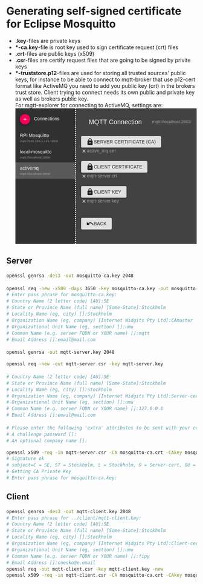 # Generating self-signed certificate for Eclipse Mosquitto

- **.key**-files are private keys
- **\*-ca.key**-file is root key used to sign certificate request (crt) files
- **.crt**-files are public keys (x509)
- **.csr**-files are certify request files that are going to be signed by privite keys
- **\*-truststore.p12**-files are used for storing all trusted sources' public keys, for instance to be able to connect to mqtt-broker that use p12-cert format like ActiveMQ you need to add you public key (crt) in the brokers trust store.
Client trying to connect needs its own public and private key as well as brokers public key.  
For mgtt-explorer for connecting to ActiveMQ, settings are:  
![MQTT Explorer certificates](img/mqtt-explorer-certificates.png "MQTT Explorer certificates")  

## Server

```bash
openssl genrsa -des3 -out mosquitto-ca.key 2048

openssl req -new -x509 -days 3650 -key mosquitto-ca.key -out mosquitto-ca.crt
# Enter pass phrase for mosquitto-ca.key:
# Country Name (2 letter code) [AU]:SE
# State or Province Name (full name) [Some-State]:Stockholm
# Locality Name (eg, city) []:Stockholm
# Organization Name (eg, company) [Internet Widgits Pty Ltd]:CAmaster
# Organizational Unit Name (eg, section) []:umu
# Common Name (e.g. server FQDN or YOUR name) []:mqtt
# Email Address []:email@mail.com

openssl genrsa -out mqtt-server.key 2048
```

```bash
openssl req -new -out mqtt-server.csr -key mqtt-server.key

# Country Name (2 letter code) [AU]:SE
# State or Province Name (full name) [Some-State]:Stockholm
# Locality Name (eg, city) []:Stockholm
# Organization Name (eg, company) [Internet Widgits Pty Ltd]:Server-cert
# Organizational Unit Name (eg, section) []:umu
# Common Name (e.g. server FQDN or YOUR name) []:127.0.0.1
# Email Address []:email@mail.com

# Please enter the following 'extra' attributes to be sent with your certificate request
# A challenge password []:
# An optional company name []:
```

```bash
openssl x509 -req -in mqtt-server.csr -CA mosquitto-ca.crt -CAkey mosquitto-ca.key -CAcreateserial -out mqtt-server.crt -days 3650
# Signature ok
# subject=C = SE, ST = Stockholm, L = Stockholm, O = Server-cert, OU = umu, CN = 127.0.0.1, emailAddress = email@mail.com
# Getting CA Private Key
# Enter pass phrase for mosquitto-ca.key:
```

## Client

```bash
openssl genrsa -des3 -out mqtt-client.key 2048
# Enter pass phrase for ../client/mqtt-client.key:
# Country Name (2 letter code) [AU]:SE
# State or Province Name (full name) [Some-State]:Stockholm
# Locality Name (eg, city) []:Stockholm
# Organization Name (eg, company) [Internet Widgits Pty Ltd]:Client-cert
# Organizational Unit Name (eg, section) []:umu
# Common Name (e.g. server FQDN or YOUR name) []:fipy
# Email Address []:cnesko@e.email
openssl req -out mqtt-client.csr -key mqtt-client.key -new
openssl x509 -req -in mqtt-client.csr -CA mosquitto-ca.crt -CAkey mosquitto-ca.key -CAcreateserial -out mqtt-client.crt -days 3650
```
